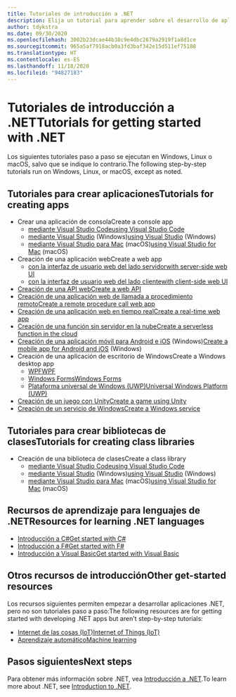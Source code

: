 ```yaml
---
title: Tutoriales de introducción a .NET
description: Elija un tutorial para aprender sobre el desarrollo de aplicaciones .NET o uno de los lenguajes de programación de .NET.
author: tdykstra
ms.date: 09/30/2020
ms.openlocfilehash: 3002b23dcae44b38c9e4dbc2679a2919f1a8d1ce
ms.sourcegitcommit: 965a5af7918acb0a3fd3baf342e15d511ef75188
ms.translationtype: HT
ms.contentlocale: es-ES
ms.lasthandoff: 11/18/2020
ms.locfileid: "94827183"
---
```

# <a name="tutorials-for-getting-started-with-net"></a><span data-ttu-id="0c989-103">Tutoriales de introducción a .NET</span><span class="sxs-lookup"><span data-stu-id="0c989-103">Tutorials for getting started with .NET</span></span>

<span data-ttu-id="0c989-104">Los siguientes tutoriales paso a paso se ejecutan en Windows, Linux o macOS, salvo que se indique lo contrario.</span><span class="sxs-lookup"><span data-stu-id="0c989-104">The following step-by-step tutorials run on Windows, Linux, or macOS, except as noted.</span></span>

## <a name="tutorials-for-creating-apps"></a><span data-ttu-id="0c989-105">Tutoriales para crear aplicaciones</span><span class="sxs-lookup"><span data-stu-id="0c989-105">Tutorials for creating apps</span></span>

* <span data-ttu-id="0c989-106">Crear una aplicación de consola</span><span class="sxs-lookup"><span data-stu-id="0c989-106">Create a console app</span></span>
  * [<span data-ttu-id="0c989-107">mediante Visual Studio Code</span><span class="sxs-lookup"><span data-stu-id="0c989-107">using Visual Studio Code</span></span>](../core/tutorials/with-visual-studio-code.md)
  * <span data-ttu-id="0c989-108">[mediante Visual Studio](../core/tutorials/with-visual-studio.md) (Windows)</span><span class="sxs-lookup"><span data-stu-id="0c989-108">[using Visual Studio](../core/tutorials/with-visual-studio.md) (Windows)</span></span>
  * <span data-ttu-id="0c989-109">[mediante Visual Studio para Mac](../core/tutorials/with-visual-studio-mac.md) (macOS)</span><span class="sxs-lookup"><span data-stu-id="0c989-109">[using Visual Studio for Mac](../core/tutorials/with-visual-studio-mac.md) (macOS)</span></span>
* <span data-ttu-id="0c989-110">Creación de una aplicación web</span><span class="sxs-lookup"><span data-stu-id="0c989-110">Create a web app</span></span>
  * [<span data-ttu-id="0c989-111">con la interfaz de usuario web del lado servidor</span><span class="sxs-lookup"><span data-stu-id="0c989-111">with server-side web UI</span></span>](/aspnet/core/tutorials/razor-pages/razor-pages-start)
  * [<span data-ttu-id="0c989-112">con la interfaz de usuario web del lado cliente</span><span class="sxs-lookup"><span data-stu-id="0c989-112">with client-side web UI</span></span>](https://dotnet.microsoft.com/learn/aspnet/blazor-tutorial/intro)
* [<span data-ttu-id="0c989-113">Creación de una API web</span><span class="sxs-lookup"><span data-stu-id="0c989-113">Create a web API</span></span>](/aspnet/core/tutorials/first-web-api)
* [<span data-ttu-id="0c989-114">Creación de una aplicación web de llamada a procedimiento remoto</span><span class="sxs-lookup"><span data-stu-id="0c989-114">Create a remote procedure call web app</span></span>](/aspnet/core/tutorials/grpc/grpc-start)
* [<span data-ttu-id="0c989-115">Creación de una aplicación web en tiempo real</span><span class="sxs-lookup"><span data-stu-id="0c989-115">Create a real-time web app</span></span>](/aspnet/core/tutorials/signalr)
* [<span data-ttu-id="0c989-116">Creación de una función sin servidor en la nube</span><span class="sxs-lookup"><span data-stu-id="0c989-116">Create a serverless function in the cloud</span></span>](/azure/azure-functions/functions-create-first-function-vs-code?pivots=programming-language-csharp)
* <span data-ttu-id="0c989-117">[Creación de una aplicación móvil para Android e iOS](https://dotnet.microsoft.com/learn/xamarin/hello-world-tutorial/intro) (Windows)</span><span class="sxs-lookup"><span data-stu-id="0c989-117">[Create a mobile app for Android and iOS](https://dotnet.microsoft.com/learn/xamarin/hello-world-tutorial/intro) (Windows)</span></span>
* <span data-ttu-id="0c989-118">Creación de una aplicación de escritorio de Windows</span><span class="sxs-lookup"><span data-stu-id="0c989-118">Create a Windows desktop app</span></span>
  * [<span data-ttu-id="0c989-119">WPF</span><span class="sxs-lookup"><span data-stu-id="0c989-119">WPF</span></span>](/visualstudio/get-started/csharp/tutorial-wpf)
  * [<span data-ttu-id="0c989-120">Windows Forms</span><span class="sxs-lookup"><span data-stu-id="0c989-120">Windows Forms</span></span>](/visualstudio/ide/create-csharp-winform-visual-studio)
  * [<span data-ttu-id="0c989-121">Plataforma universal de Windows (UWP)</span><span class="sxs-lookup"><span data-stu-id="0c989-121">Universal Windows Platform (UWP)</span></span>](/visualstudio/get-started/csharp/tutorial-uwp)
* [<span data-ttu-id="0c989-122">Creación de un juego con Unity</span><span class="sxs-lookup"><span data-stu-id="0c989-122">Create a game using Unity</span></span>](https://dotnet.microsoft.com/learn/games/unity-tutorial/intro)
* [<span data-ttu-id="0c989-123">Creación de un servicio de Windows</span><span class="sxs-lookup"><span data-stu-id="0c989-123">Create a Windows service</span></span>](/aspnet/core/host-and-deploy/windows-service)

## <a name="tutorials-for-creating-class-libraries"></a><span data-ttu-id="0c989-124">Tutoriales para crear bibliotecas de clases</span><span class="sxs-lookup"><span data-stu-id="0c989-124">Tutorials for creating class libraries</span></span>

* <span data-ttu-id="0c989-125">Creación de una biblioteca de clases</span><span class="sxs-lookup"><span data-stu-id="0c989-125">Create a class library</span></span>
  * [<span data-ttu-id="0c989-126">mediante Visual Studio Code</span><span class="sxs-lookup"><span data-stu-id="0c989-126">using Visual Studio Code</span></span>](../core/tutorials/library-with-visual-studio-code.md)
  * <span data-ttu-id="0c989-127">[mediante Visual Studio](../core/tutorials/library-with-visual-studio.md) (Windows)</span><span class="sxs-lookup"><span data-stu-id="0c989-127">[using Visual Studio](../core/tutorials/library-with-visual-studio.md) (Windows)</span></span>
  * <span data-ttu-id="0c989-128">[mediante Visual Studio para Mac](../core/tutorials/library-with-visual-studio-mac.md) (macOS)</span><span class="sxs-lookup"><span data-stu-id="0c989-128">[using Visual Studio for Mac](../core/tutorials/library-with-visual-studio-mac.md) (macOS)</span></span>

## <a name="resources-for-learning-net-languages"></a><span data-ttu-id="0c989-129">Recursos de aprendizaje para lenguajes de .NET</span><span class="sxs-lookup"><span data-stu-id="0c989-129">Resources for learning .NET languages</span></span>

* [<span data-ttu-id="0c989-130">Introducción a C#</span><span class="sxs-lookup"><span data-stu-id="0c989-130">Get started with C#</span></span>](../csharp/getting-started/index.md)
* [<span data-ttu-id="0c989-131">Introducción a F#</span><span class="sxs-lookup"><span data-stu-id="0c989-131">Get started with F#</span></span>](../fsharp/get-started/index.md)
* [<span data-ttu-id="0c989-132">Introducción a Visual Basic</span><span class="sxs-lookup"><span data-stu-id="0c989-132">Get started with Visual Basic</span></span>](../visual-basic/getting-started/index.md)

## <a name="other-get-started-resources"></a><span data-ttu-id="0c989-133">Otros recursos de introducción</span><span class="sxs-lookup"><span data-stu-id="0c989-133">Other get-started resources</span></span>

<span data-ttu-id="0c989-134">Los recursos siguientes permiten empezar a desarrollar aplicaciones .NET, pero no son tutoriales paso a paso:</span><span class="sxs-lookup"><span data-stu-id="0c989-134">The following resources are for getting started with developing .NET apps but aren't step-by-step tutorials:</span></span>

* [<span data-ttu-id="0c989-135">Internet de las cosas (IoT)</span><span class="sxs-lookup"><span data-stu-id="0c989-135">Internet of Things (IoT)</span></span>](https://dotnet.microsoft.com/apps/iot)
* [<span data-ttu-id="0c989-136">Aprendizaje automático</span><span class="sxs-lookup"><span data-stu-id="0c989-136">Machine learning</span></span>](../machine-learning/index.yml)

## <a name="next-steps"></a><span data-ttu-id="0c989-137">Pasos siguientes</span><span class="sxs-lookup"><span data-stu-id="0c989-137">Next steps</span></span>

<span data-ttu-id="0c989-138">Para obtener más información sobre .NET, vea [Introducción a .NET](../core/introduction.md).</span><span class="sxs-lookup"><span data-stu-id="0c989-138">To learn more about .NET, see [Introduction to .NET](../core/introduction.md).</span></span>
